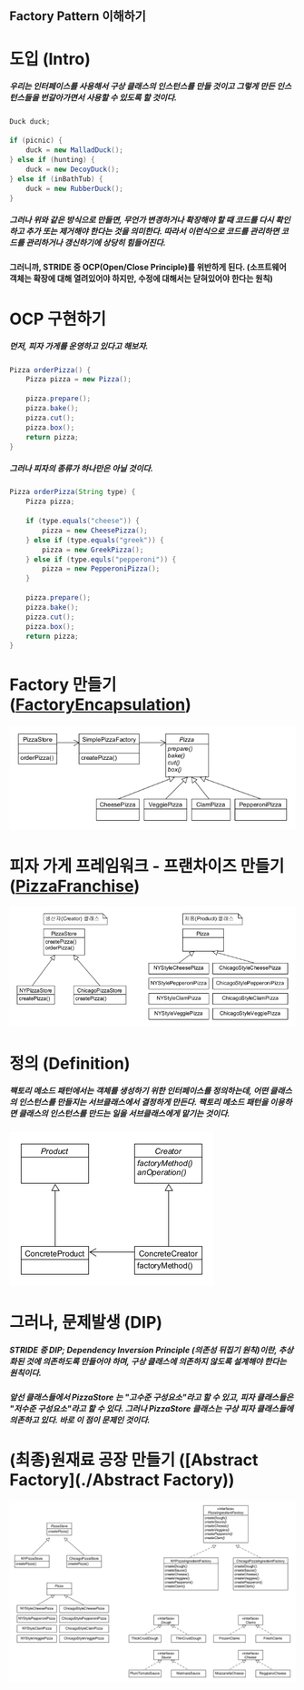 ## Factory Pattern 이해하기

# 도입 (Intro)
##### 우리는 인터페이스를 사용해서 구상 클래스의 인스턴스를 만들 것이고 그렇게 만든 인스턴스들을 번갈아가면서 사용할 수 있도록 할 것이다.
`````java
Duck duck;

if (picnic) {
    duck = new MalladDuck();
} else if (hunting) {
    duck = new DecoyDuck();
} else if (inBathTub) {
    duck = new RubberDuck();
}
`````
##### 그러나 위와 같은 방식으로 만들면, 무언가 변경하거나 확장해야 할 때 코드를 다시 확인하고 추가 또는 제거해야 한다는 것을 의미한다. 따라서 이런식으로 코드를 관리하면 코드를 관리하거나 갱신하기에 상당히 힘들어진다.
#### 그러니까, STRIDE 중 OCP(Open/Close Principle)를 위반하게 된다. (소프트웨어 객체는 확장에 대해 열려있어야 하지만, 수정에 대해서는 닫혀있어야 한다는 원칙)

# OCP 구현하기
##### 먼저, 피자 가게를 운영하고 있다고 해보자.
`````java
Pizza orderPizza() {
    Pizza pizza = new Pizza();
    
    pizza.prepare();
    pizza.bake();
    pizza.cut();
    pizza.box();
    return pizza;
}
`````
##### 그러나 피자의 종류가 하나만은 아닐 것이다.
`````java
Pizza orderPizza(String type) {
    Pizza pizza;
    
    if (type.equals("cheese")) {
        pizza = new CheesePizza();
    } else if (type.equals("greek")) {
        pizza = new GreekPizza();
    } else if (type.equls("pepperoni")) {
        pizza = new PepperoniPizza();
    }

    pizza.prepare();
    pizza.bake();
    pizza.cut();
    pizza.box();
    return pizza;
}
`````

# Factory 만들기 ([FactoryEncapsulation](./FactoryEncapsulation))
![inline-block](./FactoryEncapsulation/pizzaFactory.png)

# 피자 가게 프레임워크 - 프랜차이즈 만들기 ([PizzaFranchise](./PizzaFranchise))
![inline-block](./PizzaFranchise/create-product.png)

# 정의 (Definition)
##### 팩토리 메소드 패턴에서는 객체를 생성하기 위한 인터페이스를 정의하는데, 어떤 클래스의 인스턴스를 만들지는 서브클래스에서 결정하게 만든다. 팩토리 메소드 패턴을 이용하면 클래스의 인스턴스를 만드는 일을 서브클래스에게 맡기는 것이다.
![inline-block](./Definition/factoryPattern_definition.png)

# 그러나, 문제발생 (DIP)
##### STRIDE 중 DIP; Dependency Inversion Principle (의존성 뒤집기 원칙)이란, 추상화된 것에 의존하도록 만들어야 하며, 구상 클래스에 의존하지 않도록 설계해야 한다는 원칙이다.
##### 앞선 클래스들에서 PizzaStore 는 "고수준 구성요소"라고 할 수 있고, 피자 클래스들은 "저수준 구성요소"라고 할 수 있다. 그러나 PizzaStore 클래스는 구상 피자 클래스들에 의존하고 있다. 바로 이 점이 문제인 것이다.

# (최종)원재료 공장 만들기 ([Abstract Factory](./Abstract Factory))
![inline-block](./AbstractFactory/AbstractFactory.png)